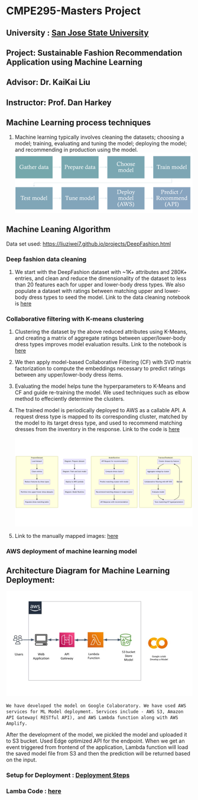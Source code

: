# CMPE295-Masters Project
## University : [San Jose State University](http://www.sjsu.edu/)
## Project: Sustainable Fashion Recommendation Application using Machine Learning
## Advisor: Dr. KaiKai Liu
## Instructor: Prof. Dan Harkey

## Machine Learning process techniques

1. Machine learning typically involves cleaning the datasets; choosing a model; training, evaluating and tuning the model; deploying the model; and recommending in production using the model.
   ![](images/mltechniques.png)

## Machine Leaning Algorithm

Data set used: https://liuziwei7.github.io/projects/DeepFashion.html
### Deep fashion data cleaning

1. We start with the DeepFashion dataset with ~1K+ attributes and 280K+ entries, and clean and reduce the dimensionality of the dataset to less than 20 features each for upper and lower-body dress types. We also populate a dataset with ratings between matching upper and lower-body dress types to seed the model. Link to the data cleaning notebook is [here](https://github.com/shreyaghotankar/CMPE295-Masters_Project/blob/master/datacleaning/dataframedeepfashion/AttributesCleaningDeepFashionDataset.ipynb)
   
### Collaborative filtering with K-means clustering

1. Clustering the dataset by the above reduced attributes using K-Means, and creating a matrix of aggregate ratings between upper/lower-body dress types improves  model evaluation results. Link to the notebook is [here](https://github.com/shreyaghotankar/CMPE295-Masters_Project/blob/master/datacleaning/models/CF_final/CollaborativeFiltering.ipynb)

2.  We then apply model-based Collaborative Filtering (CF) with SVD matrix factorization to compute the embeddings necessary to predict ratings between any upper/lower-body dress items.
   
3.  Evaluating the model helps tune the hyperparameters to K-Means and CF and guide re-training the model. We used techniques such as elbow method to effeciently determine the clusters.

4. The trained model is periodically deployed to AWS as a callable API. A request dress type is mapped to its corresponding cluster, matched by the model to its target dress type, and used to recommend matching dresses from the inventory in the response. Link to the code is [here](https://github.com/shreyaghotankar/CMPE295-Masters_Project/blob/master/datacleaning/deployment/attributeconversion.py)
   
   ![](images/algorithm.png)

5. Link to the manually mapped images: [here](https://github.com/shreyaghotankar/CMPE295-Masters_Project/blob/master/datacleaning/manualmapped/automate_manual_mapping.ipynb)

### AWS deployment of machine learning model

## Architecture Diagram for Machine Learning Deployment:
   ![](images/ML-deployment.jpg)

    We have developed the model on Google Colaboratory. We have used AWS services for ML Model deployment. Services include - AWS S3, Amazon API Gateway( RESTful API), and AWS Lambda function along with AWS Amplify.
After the development of the model, we pickled the model and uploaded it to S3 bucket. Used Edge optimized API for the endpoint. When we get an event triggered from frontend of the application, Lambda function will load the saved model file from S3 and then the prediction will be returned based on the input.


### Setup for Deployment : [Deployment Steps](https://github.com/shreyaghotankar/CMPE295-Masters_Project/blob/master/datacleaning/deployment/Machine%20Learning%20Setup.docx)

### Lamba Code : [here](https://github.com/shreyaghotankar/CMPE295-Masters_Project/blob/master/datacleaning/deployment/lambda_function.py)







